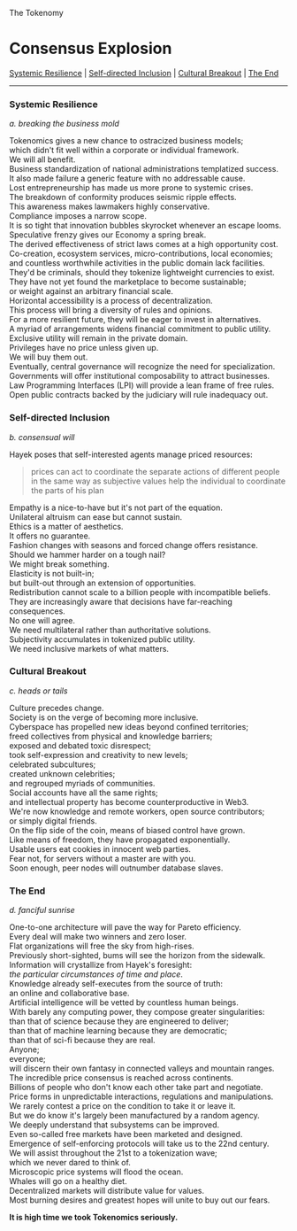 The Tokenomy

# Consensus Explosion

[Systemic Resilience](./12_consensus_explosion.md#systemic-resilience) |
[Self-directed Inclusion](./12_consensus_explosion.md#self-directed-inclusion) |
[Cultural Breakout](./12_consensus_explosion.md#cultural-breakout) |
[The End](./12_consensus_explosion.md#the-end)

---

### Systemic Resilience

*a. breaking the business mold*

Tokenomics gives a new chance to ostracized business models;\
which didn't fit well within a corporate or individual framework.\
We will all benefit.\
Business standardization of national administrations templatized success.\
It also made failure a generic feature with no addressable cause.\
Lost entrepreneurship has made us more prone to systemic crises.\
The breakdown of conformity produces seismic ripple effects.\
This awareness makes lawmakers highly conservative.\
Compliance imposes a narrow scope.\
It is so tight that innovation bubbles skyrocket whenever an escape looms.\
Speculative frenzy gives our Economy a spring break.\
The derived effectiveness of strict laws comes at a high opportunity cost.\
Co-creation, ecosystem services, micro-contributions, local economies;\
and countless worthwhile activities in the public domain lack facilities.\
They'd be criminals, should they tokenize lightweight currencies to exist.\
They have not yet found the marketplace to become sustainable;\
or weight against an arbitrary financial scale.\
Horizontal accessibility is a process of decentralization.\
This process will bring a diversity of rules and opinions.\
For a more resilient future, they will be eager to invest in alternatives.\
A myriad of arrangements widens financial commitment to public utility.\
Exclusive utility will remain in the private domain.\
Privileges have no price unless given up.\
We will buy them out.\
Eventually, central governance will recognize the need for specialization.\
Governments will offer institutional composability to attract businesses.\
Law Programming Interfaces (LPI) will provide a lean frame of free rules.\
Open public contracts backed by the judiciary will rule inadequacy out.

### Self-directed Inclusion

*b. consensual will*

Hayek poses that self-interested agents manage priced resources:
> prices can act to coordinate the separate actions of different people in the same way as subjective values help the individual to coordinate the parts of his plan

Empathy is a nice-to-have but it's not part of the equation.\
Unilateral altruism can ease but cannot sustain.\
Ethics is a matter of aesthetics.\
It offers no guarantee.\
Fashion changes with seasons and forced change offers resistance.\
Should we hammer harder on a tough nail?\
We might break something.\
Elasticity is not built-in;\
but built-out through an extension of opportunities.\
Redistribution cannot scale to a billion people with incompatible beliefs.\
They are increasingly aware that decisions have far-reaching consequences.\
No one will agree.\
We need multilateral rather than authoritative solutions.\
Subjectivity accumulates in tokenized public utility.\
We need inclusive markets of what matters.

### Cultural Breakout

*c. heads or tails*

Culture precedes change.\
Society is on the verge of becoming more inclusive.\
Cyberspace has propelled new ideas beyond confined territories;\
freed collectives from physical and knowledge barriers;\
exposed and debated toxic disrespect;\
took self-expression and creativity to new levels;\
celebrated subcultures;\
created unknown celebrities;\
and regrouped myriads of communities.\
Social accounts have all the same rights;\
and intellectual property has become counterproductive in Web3.\
We're now knowledge and remote workers, open source contributors;\
or simply digital friends.\
On the flip side of the coin, means of biased control have grown.\
Like means of freedom, they have propagated exponentially.\
Usable users eat cookies in innocent web parties.\
Fear not, for servers without a master are with you.\
Soon enough, peer nodes will outnumber database slaves.

### The End

*d. fanciful sunrise*

One-to-one architecture will pave the way for Pareto efficiency.\
Every deal will make two winners and zero loser.\
Flat organizations will free the sky from high-rises.\
Previously short-sighted, bums will see the horizon from the sidewalk.\
Information will crystallize from Hayek's foresight:\
*the particular circumstances of time and place*.\
Knowledge already self-executes from the source of truth:\
an online and collaborative base.\
Artificial intelligence will be vetted by countless human beings.\
With barely any computing power, they compose greater singularities:\
than that of science because they are engineered to deliver;\
than that of machine learning because they are democratic;\
than that of sci-fi because they are real.\
Anyone;\
everyone;\
will discern their own fantasy in connected valleys and mountain ranges.\
The incredible price consensus is reached across continents.\
Billions of people who don't know each other take part and negotiate.\
Price forms in unpredictable interactions, regulations and manipulations.\
We rarely contest a price on the condition to take it or leave it.\
But we do know it's largely been manufactured by a random agency.\
We deeply understand that subsystems can be improved.\
Even so-called free markets have been marketed and designed.\
Emergence of self-enforcing protocols will take us to the 22nd century.\
We will assist throughout the 21st to a tokenization wave;\
which we never dared to think of.\
Microscopic price systems will flood the ocean.\
Whales will go on a healthy diet.\
Decentralized markets will distribute value for values.\
Most burning desires and greatest hopes will unite to buy out our fears.

**It is high time we took Tokenomics seriously.**

